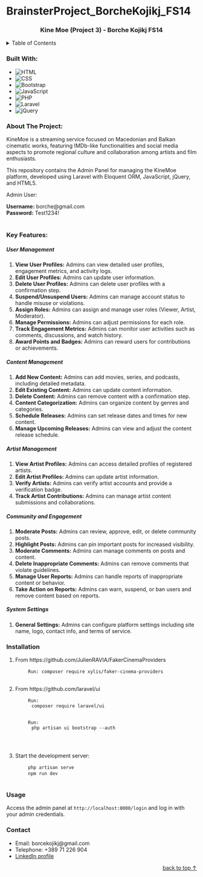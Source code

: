 # BrainsterProject_BorcheKojikj_FS14
<a name="readme-top"></a>

<div align="center">
  <a href="#">
    <!-- <img src="{{ asset('images/logo.png') }}" alt="Logo" width="80" height="80"> -->
  </a>
  <h3 align="center">Kine Moe (Project 3) - Borche Kojikj FS14</h3>
</div>
<!-- TABLE OF CONTENTS -->
<details>
  <summary>Table of Contents</summary>
  <ol>
    <li>
      <a href="#built-with">Built With</a>
    </li>
    <li>
      <a href="#about-the-project">About The Project</a>
    </li>
    <li>
      <a href="#installation">Installation</a>
    </li>
    <li>
      <a href="#usage">Usage</a>
    </li>
    <li>
      <a href="#contact">Contact</a>
    </li>
  </ol>
</details>
<h3 id="built-with">Built With:</h3>
<ul>
  <!-- https://shields.io/badges for creating readme file badges -->
  <li><img alt="HTML" src="https://img.shields.io/badge/-HTML5-e34c26?logo=html5&logoColor=white"/></li>
  <li><img alt="CSS" src="https://img.shields.io/badge/-CSS3-264de4?logo=css3&logoColor=white"/></li>
  <li><img alt="Bootstrap" src="https://img.shields.io/badge/-Bootstrap-CD6799?logo=bootstrap&logoColor=white"/></li>
  <li><img alt="JavaScript" src="https://img.shields.io/badge/-JavaScript-EFD81D?logo=javascript&logoColor=white"/></li>
  <li><img alt="PHP" src="https://img.shields.io/badge/-PHP-777BB4?logo=php&logoColor=white"/></li>
  <li><img alt="Laravel" src="https://img.shields.io/badge/-Laravel-FF2D20?logo=laravel&logoColor=white"/></li>
  <li><img alt="jQuery" src="https://img.shields.io/badge/-jQuery-0769AD?logo=jquery&logoColor=white"/></li>
</ul>
<h3 id="about-the-project">About The Project:</h3>
<p>
  KineMoe is a streaming service focused on Macedonian and Balkan cinematic works, featuring IMDb-like functionalities and social media aspects to promote regional culture and collaboration among artists and film enthusiasts.
</p>
<p>
  This repository contains the Admin Panel for managing the KineMoe platform, developed using Laravel with Eloquent ORM, JavaScript, jQuery, and HTML5.
</p>
<div>
  <p>Admin User:</p>
  <b>Username:</b> borche@gmail.com <br>
  <b>Password:</b> Test1234!
</div>
<br>
<h3>Key Features:</h3>
<h5>User Management</h5>
<ol>
  <li><b>View User Profiles:</b> Admins can view detailed user profiles, engagement metrics, and activity logs.</li>
  <li><b>Edit User Profiles:</b> Admins can update user information.</li>
  <li><b>Delete User Profiles:</b> Admins can delete user profiles with a confirmation step.</li>
  <li><b>Suspend/Unsuspend Users:</b> Admins can manage account status to handle misuse or violations.</li>
  <li><b>Assign Roles:</b> Admins can assign and manage user roles (Viewer, Artist, Moderator).</li>
  <li><b>Manage Permissions:</b> Admins can adjust permissions for each role.</li>
  <li><b>Track Engagement Metrics:</b> Admins can monitor user activities such as comments, discussions, and watch history.</li>
  <li><b>Award Points and Badges:</b> Admins can reward users for contributions or achievements.</li>
</ol>
<h5>Content Management</h5>
<ol>
  <li><b>Add New Content:</b> Admins can add movies, series, and podcasts, including detailed metadata.</li>
  <li><b>Edit Existing Content:</b> Admins can update content information.</li>
  <li><b>Delete Content:</b> Admins can remove content with a confirmation step.</li>
  <li><b>Content Categorization:</b> Admins can organize content by genres and categories.</li>
  <li><b>Schedule Releases:</b> Admins can set release dates and times for new content.</li>
  <li><b>Manage Upcoming Releases:</b> Admins can view and adjust the content release schedule.</li>
</ol>
<h5>Artist Management</h5>
<ol>
  <li><b>View Artist Profiles:</b> Admins can access detailed profiles of registered artists.</li>
  <li><b>Edit Artist Profiles:</b> Admins can update artist information.</li>
  <li><b>Verify Artists:</b> Admins can verify artist accounts and provide a verification badge.</li>
  <li><b>Track Artist Contributions:</b> Admins can manage artist content submissions and collaborations.</li>
</ol>
<h5>Community and Engagement</h5>
<ol>
  <li><b>Moderate Posts:</b> Admins can review, approve, edit, or delete community posts.</li>
  <li><b>Highlight Posts:</b> Admins can pin important posts for increased visibility.</li>
  <li><b>Moderate Comments:</b> Admins can manage comments on posts and content.</li>
  <li><b>Delete Inappropriate Comments:</b> Admins can remove comments that violate guidelines.</li>
  <li><b>Manage User Reports:</b> Admins can handle reports of inappropriate content or behavior.</li>
  <li><b>Take Action on Reports:</b> Admins can warn, suspend, or ban users and remove content based on reports.</li>
</ol>
<h5>System Settings</h5>
<ol>
  <li><b>General Settings:</b> Admins can configure platform settings including site name, logo, contact info, and terms of service.</li>
</ol>
<h3 id="installation">Installation</h3>
<ol>


  <li>From https://github.com/JulienRAVIA/FakerCinemaProviders
    <pre>
    <code>Run: composer require xylis/faker-cinema-providers</code>
    </pre>
  </li>
  <li>From https://github.com/laravel/ui
    <pre>
    <code>Run: 
      composer require laravel/ui </br>
   </code>
    <code>Run: 
      php artisan ui bootstrap --auth </br>
   </code>
    </pre>
  </li>

  <li>Start the development server:
    <pre>
    <code>php artisan serve</code>
    <code>npm run dev</code>
    </pre>
  </li>
</ol>
<h3 id="usage">Usage</h3>
<p>Access the admin panel at <code>http://localhost:8000/login</code> and log in with your admin credentials.</p>
<h3 id="contact">Contact</h3>
<ul>
    <li>Email: borcekojikj@gmail.com</li>
    <li>Telephone: +389 71 226 904</li>
    <li><a href="https://www.linkedin.com/in/borce-kojikj-349225208/">LinkedIn profile</a></li>
    <!-- <li><a href="https://github.com/yourusername">GitHub profile</a></li> -->
</ul>
<div align="right">
  <a href="#readme-top">back to top &#8593;</a>
</div>